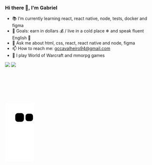 ### Hi there 👋, I'm Gabriel


- 📚 I’m currently learning react, react native, node, tests, docker and figma
- 🎯 Goals: earn in dollars 💰 / live in a cold place ❄ and speak fluent English 🚀
- 💬 Ask me about html, css, react, react native and node, figma
- 📫 How to reach me: gccavalheiro94@gmail.com
- 🎲 I play World of Warcraft and mmorpg games

<div>
  <img height="180em" src="https://github-readme-stats-sigma-five.vercel.app/api?username=gccavalheiro&show_icons=true&theme=radical&include_all_commits=true&count_private=true"/>
  <img height="180em" src="https://github-readme-stats-sigma-five.vercel.app/api/top-langs/?username=gccavalheiro&layout=compact&langs_count=7&theme=radical"/>
</div>
<br/>
<br/>
<div style="display: inline_block">
  <img align="center" alt="" height="33" width="auto" src="https://img.shields.io/badge/HTML5-E34F26?style=for-the-badge&logo=html5&logoColor=white">
  <img align="center" alt="" height="33" width="auto" src="https://img.shields.io/badge/CSS3-1572B6?style=for-the-badge&logo=css3&logoColor=white">
  <img align="center" alt="" height="33" width="auto" src="https://img.shields.io/badge/JavaScript-F7DF1E?style=for-the-badge&logo=javascript&logoColor=black">
  <img align="center" alt="" height="33" width="auto" src="https://img.shields.io/badge/Node.js-43853D?style=for-the-badge&logo=node.js&logoColor=white">
  <br/>
  <br/>
  <img align="center" alt="" height="33" width="auto" src="https://img.shields.io/badge/React-20232A?style=for-the-badge&logo=react&logoColor=61DAFB">
  <img align="center" alt="" height="33" width="auto" src="https://img.shields.io/badge/React_Native-20232A?style=for-the-badge&logo=react&logoColor=61DAFB">
  <img align="center" alt="" height="33" width="auto" src="https://img.shields.io/badge/Bootstrap-563D7C?style=for-the-badge&logo=bootstrap&logoColor=white">
  <img align="center" alt="" height="33" width="auto" src="https://img.shields.io/badge/Material--UI-0081CB?style=for-the-badge&logo=material-ui&logoColor=white">
</div>
<br/>

![snake gif](https://github.com/gccavalheiro/gccavalheiro/blob/output/github-contribution-grid-snake.svg)
